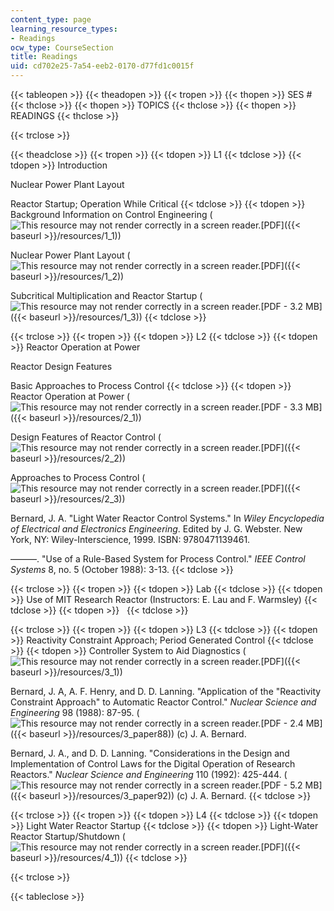 ```yaml
---
content_type: page
learning_resource_types:
- Readings
ocw_type: CourseSection
title: Readings
uid: cd702e25-7a54-eeb2-0170-d77fd1c0015f
---
```


{{< tableopen >}}
{{< theadopen >}}
{{< tropen >}}
{{< thopen >}}
SES #
{{< thclose >}}
{{< thopen >}}
TOPICS
{{< thclose >}}
{{< thopen >}}
READINGS
{{< thclose >}}

{{< trclose >}}

{{< theadclose >}}
{{< tropen >}}
{{< tdopen >}}
L1
{{< tdclose >}}
{{< tdopen >}}
Introduction  
  
Nuclear Power Plant Layout  
  
Reactor Startup; Operation While Critical
{{< tdclose >}}
{{< tdopen >}}
Background Information on Control Engineering (![This resource may not render correctly in a screen reader.](/images/inacessible.gif)[PDF]({{< baseurl >}}/resources/1_1))  
  
Nuclear Power Plant Layout (![This resource may not render correctly in a screen reader.](/images/inacessible.gif)[PDF]({{< baseurl >}}/resources/1_2))  
  
Subcritical Multiplication and Reactor Startup (![This resource may not render correctly in a screen reader.](/images/inacessible.gif)[PDF - 3.2 MB]({{< baseurl >}}/resources/1_3))
{{< tdclose >}}

{{< trclose >}}
{{< tropen >}}
{{< tdopen >}}
L2
{{< tdclose >}}
{{< tdopen >}}
Reactor Operation at Power  
  
Reactor Design Features  
  
Basic Approaches to Process Control
{{< tdclose >}}
{{< tdopen >}}
Reactor Operation at Power (![This resource may not render correctly in a screen reader.](/images/inacessible.gif)[PDF - 3.3 MB]({{< baseurl >}}/resources/2_1))  
  
Design Features of Reactor Control (![This resource may not render correctly in a screen reader.](/images/inacessible.gif)[PDF]({{< baseurl >}}/resources/2_2))  
  
Approaches to Process Control (![This resource may not render correctly in a screen reader.](/images/inacessible.gif)[PDF]({{< baseurl >}}/resources/2_3))  
  
Bernard, J. A. "Light Water Reactor Control Systems." In _Wiley Encyclopedia of Electrical and Electronics Engineering_. Edited by J. G. Webster. New York, NY: Wiley-Interscience, 1999. ISBN: 9780471139461.  
  
———. "Use of a Rule-Based System for Process Control." _IEEE Control Systems_ 8, no. 5 (October 1988): 3-13.
{{< tdclose >}}

{{< trclose >}}
{{< tropen >}}
{{< tdopen >}}
Lab
{{< tdclose >}}
{{< tdopen >}}
Use of MIT Research Reactor (Instructors: E. Lau and F. Warmsley)
{{< tdclose >}}
{{< tdopen >}}
 
{{< tdclose >}}

{{< trclose >}}
{{< tropen >}}
{{< tdopen >}}
L3
{{< tdclose >}}
{{< tdopen >}}
Reactivity Constraint Approach; Period Generated Control
{{< tdclose >}}
{{< tdopen >}}
Controller System to Aid Diagnostics (![This resource may not render correctly in a screen reader.](/images/inacessible.gif)[PDF]({{< baseurl >}}/resources/3_1))  
  
Bernard, J. A, A. F. Henry, and D. D. Lanning. "Application of the "Reactivity Constraint Approach" to Automatic Reactor Control." _Nuclear Science and Engineering_ 98 (1988): 87-95. (![This resource may not render correctly in a screen reader.](/images/inacessible.gif)[PDF - 2.4 MB]({{< baseurl >}}/resources/3_paper88)) (c) J. A. Bernard.  
  
Bernard, J. A., and D. D. Lanning. "Considerations in the Design and Implementation of Control Laws for the Digital Operation of Research Reactors." _Nuclear Science and Engineering_ 110 (1992): 425-444. (![This resource may not render correctly in a screen reader.](/images/inacessible.gif)[PDF - 5.2 MB]({{< baseurl >}}/resources/3_paper92)) (c) J. A. Bernard.
{{< tdclose >}}

{{< trclose >}}
{{< tropen >}}
{{< tdopen >}}
L4
{{< tdclose >}}
{{< tdopen >}}
Light Water Reactor Startup
{{< tdclose >}}
{{< tdopen >}}
Light-Water Reactor Startup/Shutdown (![This resource may not render correctly in a screen reader.](/images/inacessible.gif)[PDF]({{< baseurl >}}/resources/4_1))
{{< tdclose >}}

{{< trclose >}}

{{< tableclose >}}